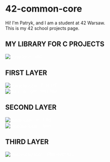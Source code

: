 # 42-common-core

Hi! I'm Patryk, and I am a student at 42 Warsaw.<br/>This is my 42 school projects page.

## MY LIBRARY FOR C PROJECTS
<a href="https://github.com/Zuraw7/42-common-core/tree/main/libft" style="color: white; text-decoration: none;">
  <img src="https://img.icons8.com/color/16/000000/code.png" style="vertical-align:middle;margin-right:8px;" alt="code icon"/>
  libft
</a>

## FIRST LAYER
<a href="https://github.com/Zuraw7/42-common-core/tree/main/ft_printf" style="color: white; text-decoration: none;">
  <img src="https://img.icons8.com/color/16/000000/console.png" style="vertical-align:middle;margin-right:8px;" alt="console icon"/>
  ft_printf
</a><br/>

<a href="https://github.com/Zuraw7/42-common-core/tree/main/get_next_line" style="color: white; text-decoration: none;">
  <img src="https://img.icons8.com/color/16/000000/list.png" style="vertical-align:middle;margin-right:8px;" alt="list icon"/>
  get_next_line
</a>

## SECOND LAYER
<a href="https://github.com/Zuraw7/42-common-core/tree/main/so_long" style="color: white; text-decoration: none;">
  <img src="https://img.icons8.com/color/16/000000/maze.png" style="vertical-align:middle;margin-right:8px;" alt="maze icon"/>
  so_long
</a><br/>

<a href="https://github.com/Zuraw7/42-common-core/tree/main/pipex" style="color: white; text-decoration: none;">
  <img src="https://img.icons8.com/color/16/000000/pipeline.png" style="vertical-align:middle;margin-right:8px;" alt="pipeline icon"/>
  pipex
</a>

## THIRD LAYER
<a href="https://github.com/Zuraw7/42-common-core/tree/main/philosophers" style="color: white; text-decoration: none;">
  <img src="https://img.icons8.com/color/16/000000/philosophy.png" style="vertical-align:middle;margin-right:8px;" alt="philosophy icon"/>
  Philosophers
</a>
